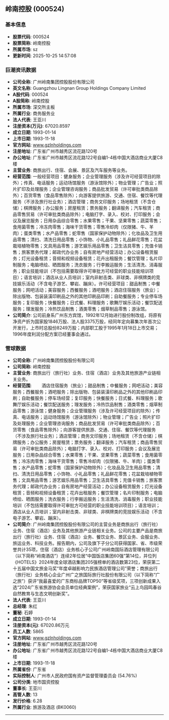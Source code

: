 ## 岭南控股 (000524)

### 基本信息

- **股票代码**: 000524
- **股票简称**: 岭南控股
- **所属市场**: sz
- **更新时间**: 2025-10-25 14:57:08

### 巨潮资讯数据

- **公司全称**: 广州岭南集团控股股份有限公司
- **英文名称**: Guangzhou Lingnan Group Holdings Company Limited
- **A股代码**: 000524
- **A股简称**: 岭南控股
- **所属市场**: 深交所主板
- **所属行业**: 商务服务业
- **法人代表**: 王亚川
- **注册资本(万元)**: 67020.8597
- **成立日期**: 1993-01-14
- **上市日期**: 1993-11-18
- **官方网站**: www.gzlnholdings.com
- **注册地址**: 广东省广州市越秀区流花路120号
- **办公地址**: 广东省广州市越秀区流花路122号自编1-4栋中国大酒店商业大厦C8楼
- **主营业务**: 商旅出行、住宿、会展、景区及汽车服务等业务。
- **经营范围**: 一般经营项目：健身服务；企业管理服务（涉及许可经营项目的除外）；传真、电话服务；运动场馆服务（游泳馆除外）；物业管理；广告业；照片扩印及处理服务；企业管理咨询服务；商品批发贸易（许可审批类商品除外）；百货零售（食品零售除外）；向游客提供旅游、交通、住宿、餐饮等代理服务（不涉及旅行社业务）；酒店管理；商务文印服务；场地租赁（不含仓储）；棋牌服务；办公服务；房屋租赁；票务服务；翻译服务；汽车租赁；商品零售贸易（许可审批类商品除外）；电脑打字、录入、校对、打印服务；会议及展览服务；日用杂品综合零售；水果零售；干果、坚果零售；蔬菜零售；食用菌零售；冷冻肉零售；海味干货零售；零售冷却肉（仅限猪、牛、羊肉）；蛋类零售；水产品零售；蛇零售（国家保护动物除外）；化妆品及卫生用品零售；清扫、清洗日用品零售；小饰物、小礼品零售；礼品鲜花零售；花盆栽培植物零售；文具用品零售；游艺娱乐用品零售；卫生洁具零售；充值卡销售；旅客票务代理；邮政代办业务；自有房地产经营活动；办公设备租赁服务；灯光设备租赁；音频和视频设备租赁；花卉出租服务；餐饮管理；名片印制服务；电脑喷绘、晒图服务；洗衣服务；行李搬运服务；生活清洗、消毒服务；职业技能培训（不包括需要取得许可审批方可经营的职业技能培训项目）；语言培训；酒店从业人员培训；室内非射击类、非球类、非棋牌类的竞技娱乐活动（不含电子游艺、攀岩、蹦床）。许可经营项目：甜品制售；中餐服务；网吧活动；美容服务；西餐服务；酒吧服务；酒店住宿服务（旅业）；除出版物、包装装潢印刷品之外的其他印刷品印刷；自助餐服务；专业停车场服务；复印服务；快餐服务；日式餐、料理服务；歌舞厅娱乐活动；餐饮配送服务；理发服务；冷热饮品制售；酒类零售；烟草制品零售；游泳馆。
- **公司简介**: 公司前身系广州东方宾馆，1992年12月始进行股份制改组，将原有净资产折为国家股1846万股、法人股3375万股，经同年定向募集次年首次公开发行，上市时总股份8249万股；内部职工股于1995年1月18日上市交易；1996年度利润分配方案已经董事会通过。

### 雪球数据

- **公司全称**: 广州岭南集团控股股份有限公司
- **公司简称**: 岭南控股
- **主营业务**: 商旅出行（旅行社）业务、住宿（酒店）业务及其他旅游产业链相关业务。
- **经营范围**: 　　酒店住宿服务（旅业）；甜品制售；中餐服务；网吧活动；美容服务；西餐服务；酒吧服务；除出版物、包装装潢印刷品之外的其他印刷品印刷；自助餐服务；停车场经营；复印服务；快餐服务；日式餐、料理服务；歌舞厅娱乐活动；餐饮配送服务；理发服务；冷热饮品制售；酒类零售；烟草制品零售；游泳馆；健身服务；企业管理服务（涉及许可经营项目的除外）；传真、电话服务；运动场馆服务（游泳馆除外）；物业管理；广告业；照片扩印及处理服务；企业管理咨询服务；商品批发贸易（许可审批类商品除外）；百货零售（食品零售除外）；向游客提供旅游、交通、住宿、餐饮等代理服务（不涉及旅行社业务）；酒店管理；商务文印服务；场地租赁（不含仓储）；棋牌服务；办公服务；房屋租赁；票务服务；翻译服务；汽车租赁；商品零售贸易（许可审批类商品除外）；电脑打字、录入、校对、打印服务；会议及展览服务；日用杂品综合零售；水果零售；干果、坚果零售；蔬菜零售；食用菌零售；冷冻肉零售；海味干货零售；零售冷却肉（仅限猪、牛、羊肉）；蛋类零售；水产品零售；蛇零售（国家保护动物除外）；化妆品及卫生用品零售；清扫、清洗日用品零售；小饰物、小礼品零售；礼品鲜花零售；花盆栽培植物零售；文具用品零售；游艺娱乐用品零售；卫生洁具零售；充值卡销售；旅客票务代理；邮政代办业务；自有房地产经营活动；办公设备租赁服务；灯光设备租赁；音频和视频设备租赁；花卉出租服务；餐饮管理；名片印制服务；电脑喷绘、晒图服务；洗衣服务；行李搬运服务；生活清洗、消毒服务；职业技能培训（不包括需要取得许可审批方可经营的职业技能培训项目）；语言培训；酒店从业人员培训；室内非射击类、非球类、非棋牌类的竞技娱乐活动（不含电子游艺、攀岩、蹦床）。
- **公司简介**: 广州岭南集团控股股份有限公司的主营业务是商旅出行（旅行社）业务、住宿（酒店）业务及其他旅游产业链相关业务。公司的主要产品是商旅出行（旅行社）业务、住宿（酒店）业务、餐饮业务、景区业务、会服业务、旅运业务、科技业务。报告期内，公司及旗下子分公司获得国家、省、市级荣誉共计35项，住宿（酒店）业务核心子公司广州岭南国际酒店管理有限公司（以下简称“岭南酒店”）连续2年位居“中国饭店集团60强”第14位，并位列《HOTELS》2024年度全球酒店集团205强榜单的酒店数第23位，荣获第二十五届中国文旅金马奖“年度卓越影响力民族酒店管理公司”荣誉；商旅出行（旅行社）业务核心企业广州广之旅国际旅行社股份有限公司（以下简称“广之旅”）获评“我最喜爱的广东商标品牌TOP50”等省级奖项，三项创新成果入选“2024广东省旅游协会会员单位经典案例”，荣获国家旅业“云上鸟园鸣春谷自然教育与生态文明创新奖”。
- **法人代表**: 王亚川
- **总经理**: 朱红
- **董秘**: 石婷
- **成立日期**: 1993-01-14
- **注册资本(元)**: 67020.86万元
- **员工人数**: 5865
- **官方网站**: www.gzlnholdings.com
- **注册地址**: 广东省广州市越秀区流花路120号
- **办公地址**: 广东省广州市越秀区流花路122号自编1-4栋中国大酒店商业大厦C8楼
- **上市日期**: 1993-11-18
- **所属省份**: 广东省
- **实际控制人**: 广州市人民政府国有资产监督管理委员会 (54.76%)
- **公司分类**: 地市国资控股
- **董事长**: 王亚川
- **高管人数**: 13
- **发行价格**: 6.28
- **所属行业**: 旅游及酒店 (BK0060)

---